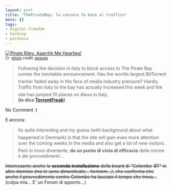 ```yaml
--- 
layout: post
title: "ThePirateBay: la censura fa bene al traffico"
meta: {}
tags: 
- digital-freedom
- hacking
- paranoia
---
```

<a href="http://www.flickr.com/photos/21314760@N00/1409590802/" title="Pirate Riley. Aaarrhh Me Hearties!" target="_blank"><img src="http://farm2.static.flickr.com/1312/1409590802_27bfe61595.jpg" alt="Pirate Riley. Aaarrhh Me Hearties!" border="0" /></a>  
<small><a href="http://creativecommons.org/licenses/by/2.0/" title="Attribution License" target="_blank"><img src="http://www.lastknight.com/wp-content/plugins/photo-dropper/images/cc.png" alt="Creative Commons License" border="0" width="16" height="16" align="absmiddle" /></a> <a href="http://www.photodropper.com/photos/" target="_blank">photo</a> credit: <a href="http://www.flickr.com/photos/21314760@N00/1409590802/" title="peasap" target="_blank">peasap</a></small>  
  
> Following the decision in Italy to block access to The Pirate Bay comes the inevitable announcement. Has the worlds largest BitTorrent tracker faded away in the face of media industry pressure? Hardly. Traffic from Italy to the bay has actually increased this week and the site has jumped 10 places on Alexa in Italy.  
> **(lo dice [TorrentFreak](http://torrentfreak.com/the-pirate-bay-sees-boost-in-italian-traffic-following-block-080815/))**
  
No Comment :)  
  
E ancora:  
  
> Its quite interesting and my guess (with background about what happened in Denmark) is that the site will gain even more attention over the coming weeks in the media and also get a lot of new visitors.  
Però lo trovo divertente, **da un punto di vista di efficacia** delle norme e dei provvedimenti...  
  
<s>Interessante anche la **seconda installazione** della board di "Colombo-BT" in altro dominio *(me lo sono dimenticato... hemmm...)*, che conferma che anche il provvedimento contro Colombo ha lasciato il tempo che trova... </s> (colpa mia... E' un Forum di spporto...)   
  
 
